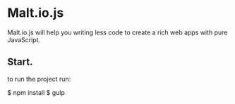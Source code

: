 # Malt.io.js
Malt.io.js will help you writing less code to create a rich web apps with pure JavaScript.

## Start.
to run the project run:

$ npm install
$ gulp
